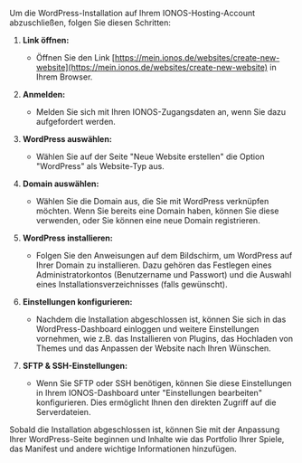 Um die WordPress-Installation auf Ihrem IONOS-Hosting-Account abzuschließen, folgen Sie diesen Schritten:

1. **Link öffnen:**
   - Öffnen Sie den Link [https://mein.ionos.de/websites/create-new-website](https://mein.ionos.de/websites/create-new-website) in Ihrem Browser.

2. **Anmelden:**
   - Melden Sie sich mit Ihren IONOS-Zugangsdaten an, wenn Sie dazu aufgefordert werden.

3. **WordPress auswählen:**
   - Wählen Sie auf der Seite "Neue Website erstellen" die Option "WordPress" als Website-Typ aus.

4. **Domain auswählen:**
   - Wählen Sie die Domain aus, die Sie mit WordPress verknüpfen möchten. Wenn Sie bereits eine Domain haben, können Sie diese verwenden, oder Sie können eine neue Domain registrieren.

5. **WordPress installieren:**
   - Folgen Sie den Anweisungen auf dem Bildschirm, um WordPress auf Ihrer Domain zu installieren. Dazu gehören das Festlegen eines Administratorkontos (Benutzername und Passwort) und die Auswahl eines Installationsverzeichnisses (falls gewünscht).

6. **Einstellungen konfigurieren:**
   - Nachdem die Installation abgeschlossen ist, können Sie sich in das WordPress-Dashboard einloggen und weitere Einstellungen vornehmen, wie z.B. das Installieren von Plugins, das Hochladen von Themes und das Anpassen der Website nach Ihren Wünschen.

7. **SFTP & SSH-Einstellungen:**
   - Wenn Sie SFTP oder SSH benötigen, können Sie diese Einstellungen in Ihrem IONOS-Dashboard unter "Einstellungen bearbeiten" konfigurieren. Dies ermöglicht Ihnen den direkten Zugriff auf die Serverdateien.

Sobald die Installation abgeschlossen ist, können Sie mit der Anpassung Ihrer WordPress-Seite beginnen und Inhalte wie das Portfolio Ihrer Spiele, das Manifest und andere wichtige Informationen hinzufügen.
